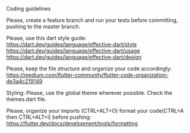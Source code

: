 Coding guidelines

Please, create a feature branch and run your tests before committing, pushing to the master branch.

Please, use this dart style guide:
https://dart.dev/guides/language/effective-dart/style
https://dart.dev/guides/language/effective-dart/usage
https://dart.dev/guides/language/effective-dart/design

Please, keep the file structure and organize your code accordingly:
https://medium.com/flutter-community/flutter-code-organization-de3a4c219149

Styling:
Please, use the global theme wherever possible. Check the themes.dart file.

Please, organize your imports (CTRL+ALT+O) format your code(CTRL+A then CTRL+ALT+I) before pushing:
https://flutter.dev/docs/development/tools/formatting


